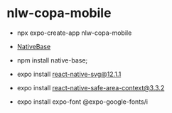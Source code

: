 # nlw-copa-mobile
- npx expo-create-app nlw-copa-mobile

- [NativeBase](https://nativebase.io/)
- npm install native-base; 
- expo install react-native-svg@12.1.1
- expo install react-native-safe-area-context@3.3.2
- expo install expo-font @expo-google-fonts/i

